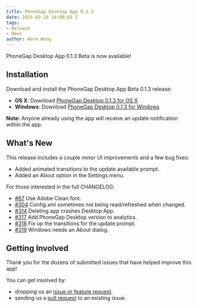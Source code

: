 ```yaml
---
title: PhoneGap Desktop App 0.1.3
date: 2015-03-16 14:00:02 Z
tags:
- Release
- News
author: Herm Wong
---
```


PhoneGap Desktop App 0.1.3 Beta is now available!

## Installation

Download and install the PhoneGap Desktop App Beta 0.1.3 release:

- __OS X__: Download [PhoneGap Desktop 0.1.3 for OS X](https://github.com/phonegap/phonegap-app-desktop/releases/download/0.1.3/PhoneGapDesktop.dmg)
- __Windows__: Download [PhoneGap Desktop 0.1.3 for Windows](https://github.com/phonegap/phonegap-app-desktop/releases/download/0.1.3/PhoneGapSetup.exe)

**Note:** Anyone already using the app will receive an update notification within the app.

## What's New

This release includes a couple minor UI improvements and a few bug fixes:

- Added animated transitions to the update available prompt.
- Added an About option in the Settings menu.

For those interested in the full CHANGELOG:

- [#67](https://github.com/phonegap/phonegap-app-desktop/issues/67) Use Adobe Clean font.
- [#304](https://github.com/phonegap/phonegap-app-desktop/issues/304) Config.xml sometimes not being read/refreshed when changed.
- [#314](https://github.com/phonegap/phonegap-app-desktop/issues/314) Deleting app crashes Desktop App.
- [#317](https://github.com/phonegap/phonegap-app-desktop/issues/317) Add PhoneGap Desktop version to analytics.
- [#318](https://github.com/phonegap/phonegap-app-desktop/issues/318) Fix up the transitions for the update prompt.
- [#319](https://github.com/phonegap/phonegap-app-desktop/issues/319) Windows needs an About dialog.

## Getting Involved

Thank you for the dozens of submitted issues that have helped improve this app!

You can get involved by:

- dropping us an [issue or feature request](https://github.com/phonegap/phonegap-app-desktop/issues).
- sending us a [pull request](https://github.com/phonegap/phonegap-app-desktop) to an existing issue.
